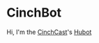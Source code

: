 CinchBot
=============

Hi, I'm the [CinchCast](https://github.com/cinchcast)'s [Hubot](http://hubot.github.com/)

